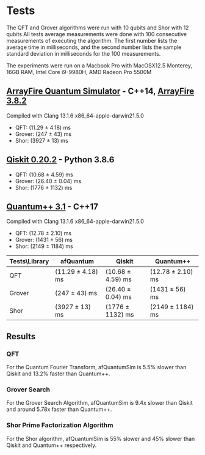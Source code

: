 Tests
========

The QFT and Grover algorithms were run with 10 qubits and Shor with 12 qubits
All tests average measurements were done with 100 consecutive measurements of executing the algorithm.
The first number lists the average time in milliseconds, and the second number lists the sample standard deviation in milliseconds for the 100 measurements.


The experiments were run on a Macbook Pro with MacOSX12.5 Monterey, 16GB RAM, Intel Core i9-9980H, AMD Radeon Pro 5500M

## [ArrayFire Quantum Simulator](https://github.com/edwinsolisf/afQuantumSim) - C++14, [ArrayFire 3.8.2](https://github.com/arrayfire/arrayfire)
Compiled with Clang 13.1.6 x86_64-apple-darwin21.5.0

- QFT: (11.29 ± 4.18) ms
- Grover: (247 ± 43) ms
- Shor: (3927 ± 13) ms

## [Qiskit 0.20.2](https://github.com/Qiskit/qiskit) - Python 3.8.6

- QFT: (10.68 ± 4.59) ms 
- Grover: (26.40 ± 0.04) ms
- Shor: (1776 ± 1132) ms

## [Quantum++ 3.1](https://github.com/softwareQinc/qpp) - C++17
Compiled with Clang 13.1.6 x86_64-apple-darwin21.5.0

- QFT: (12.78 ± 2.10) ms
- Grover: (1431 ± 56) ms
- Shor: (2149 ± 1184) ms

|Tests\\Library|afQuantum|Qiskit|Quantum++|
|---|---|---|---|
|QFT| (11.29 ± 4.18) ms | (10.68 ± 4.59) ms | (12.78 ± 2.10) ms|
|Grover| (247 ± 43) ms| (26.40 ± 0.04) ms | (1431 ± 56) ms |
|Shor| (3927 ± 13) ms | (1776 ± 1132) ms | (2149 ± 1184) ms |

## Results
### QFT
For the Quantum Fourier Transform, afQuantumSim is 5.5% slower than Qiskit and 13.2% faster than Quantum++.

### Grover Search
For the Grover Search Algorithm, afQuantumSim is 9.4x slower than Qiskit and around 5.78x faster than Quantum++.

### Shor Prime Factorization Algorithm
For the Shor algorithm, afQuantumSim is 55% slower and 45% slower than Qiskit and Quantum++ respectively.